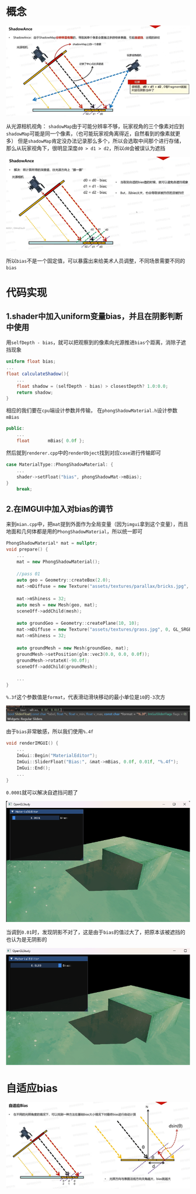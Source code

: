 # 概念

![输入图片说明](/imgs/2025-02-25/bt5KiPgBKRaSixIZ.png)

从光源相机视角：
`shadowMap`由于可能分辨率不够，玩家视角的三个像素对应到`shadowMap`可能是同一个像素，（也可能玩家视角离得近，自然看到的像素就更多）
但是`shadowMap`肯定没办法记录那么多个，所以会选取中间那个进行存储，
那么从玩家视角下，很明显深度`d0 > d1 > d2`，所以`d0`会被误认为遮挡

![输入图片说明](/imgs/2025-02-25/ah8tjNTdtm30xfea.png)

所以`bias`不是一个固定值，可以暴露出来给美术人员调整，不同场景需要不同的`bias`

# 代码实现
## 1.shader中加入uniform变量bias，并且在阴影判断中使用
用`selfDepth - bias`，就可以把观察到的像素向光源推进`bias`个距离，消除子遮挡现象
```glsl
uniform float bias;
...
float calculateShadow(){
	...
	float shadow = (selfDepth - bias) > closestDepth? 1.0:0.0;
	return shadow;
}
```
相应的我们要在`cpu`端设计参数并传输，
在`phongShadowMaterial.h`设计参数`mBias`
```cpp
public:
	...
	float		mBias{ 0.0f };
```
然后就到`renderer.cpp`中的`renderObject`找到对应`case`进行传输即可
```cpp
case MaterialType::PhongShadowMaterial: {
	...
	shader->setFloat("bias", phongShadowMat->mBias);
}
	break;
```
## 2.在IMGUI中加入对bias的调节

来到`mian.cpp`中，把`mat`提到外面作为全局变量（因为`imgui`拿到这个变量），而且地面和几何体都是用的`PhongShadowMaterial`，所以统一即可
```cpp
PhongShadowMaterial* mat = nullptr;
void prepare() {
	...
	mat = new PhongShadowMaterial();

	//pass 01
	auto geo = Geometry::createBox(2.0);
	mat->mDiffuse = new Texture("assets/textures/parallax/bricks.jpg", 0, GL_SRGB_ALPHA);

	mat->mShiness = 32;
	auto mesh = new Mesh(geo, mat);
	sceneOff->addChild(mesh);

	auto groundGeo = Geometry::createPlane(10, 10);
	mat->mDiffuse = new Texture("assets/textures/grass.jpg", 0, GL_SRGB_ALPHA);
	mat->mShiness = 32;

	auto groundMesh = new Mesh(groundGeo, mat);
	groundMesh->setPosition(glm::vec3(0.0, 0.0, 0.0f));
	groundMesh->rotateX(-90.0f);
	sceneOff->addChild(groundMesh);

	...
}
```
`%.3f`这个参数值是`format`，代表滑动滑块移动的最小单位是`10`的`-3`次方

![输入图片说明](/imgs/2025-02-25/Sq0j5zehEMyzInOB.png)

由于`bias`非常敏感，所以我们使用`%.4f`
```cpp
void renderIMGUI() {
	...
	ImGui::Begin("MaterialEditor");
	ImGui::SliderFloat("Bias:", &mat->mBias, 0.0f, 0.01f, "%.4f");
	ImGui::End();
	...
}
```
`0.0001`就可以解决自遮挡问题了

![输入图片说明](/imgs/2025-02-25/C50szzfw9RfHywrS.png)

当调到`0.01`时，发现阴影不对了，这是由于`bias`的值过大了，把原本该被遮挡的也认为是无阴影的

![输入图片说明](/imgs/2025-02-25/aQXWDrcd3HdaOTUC.png)

# 自适应bias

![输入图片说明](/imgs/2025-02-26/VudYjCyKTwhcSVur.png)
<!--stackedit_data:
eyJoaXN0b3J5IjpbLTE3NDg1MzM4MTMsLTE1NDYwOTAwNDYsLT
E0MTkwMjU4OTAsLTEyMjMxODc5NjIsLTIwODg3NDY2MTJdfQ==

-->